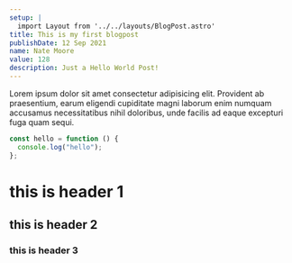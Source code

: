 ```yaml
---
setup: |
  import Layout from '../../layouts/BlogPost.astro'
title: This is my first blogpost
publishDate: 12 Sep 2021
name: Nate Moore
value: 128
description: Just a Hello World Post!
---
```


Lorem ipsum dolor sit amet consectetur adipisicing elit. Provident ab praesentium, earum eligendi cupiditate magni laborum enim numquam accusamus necessitatibus nihil doloribus, unde facilis ad eaque excepturi fuga quam sequi.

```javascript
const hello = function () {
  console.log("hello");
};
```

# this is header 1

## this is header 2

### this is header 3
